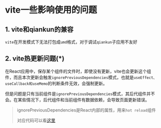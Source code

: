 # vite一些影响使用的问题

## 1. vite和qiankun的兼容

`vite`在开发模式下无法打包成`umd`格式，对于调试`qiankun`子应用不友好



## 2. vite热更新问题(*)

在React应用中，保存某个组件的文件时，即使没有更新，vite也会更新这个组件，而且本次更新会触发`ignorePreviousDependencies`模式，也就是`useEffect、useCallback和useMemo`的判断条件无效，会强制更新。

但是问题是只有当前组件是`ignorePreviousDependencies`模式，其后代组件并不会。在某些情况下，后代组件和当前组件有数据依赖，会导致页面更新错误。

> ignorePreviousDependencies是React内部的属性，用来`hot reload`组件
>
> 对应代码可以看[这里](https://github.com/facebook/react/blob/46491dce96e6a151706f51494edfd3cb7f09ed7f/packages/react-reconciler/src/ReactFiberHooks.new.js#L370)

